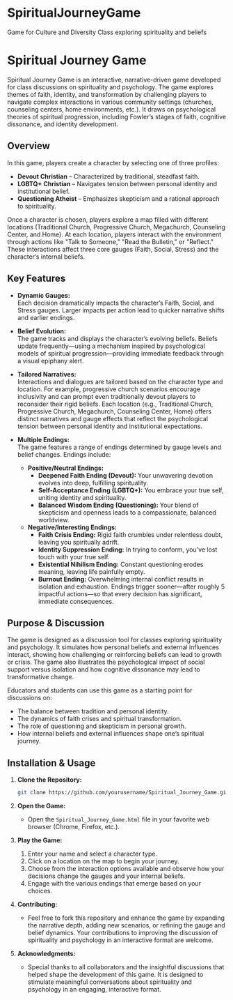 # SpiritualJourneyGame
Game for Culture and Diversity Class exploring spirituality and beliefs

# Spiritual Journey Game

Spiritual Journey Game is an interactive, narrative-driven game developed for class discussions on spirituality and psychology. The game explores themes of faith, identity, and transformation by challenging players to navigate complex interactions in various community settings (churches, counseling centers, home environments, etc.). It draws on psychological theories of spiritual progression, including Fowler’s stages of faith, cognitive dissonance, and identity development.

## Overview

In this game, players create a character by selecting one of three profiles:
- **Devout Christian** – Characterized by traditional, steadfast faith.
- **LGBTQ+ Christian** – Navigates tension between personal identity and institutional belief.
- **Questioning Atheist** – Emphasizes skepticism and a rational approach to spirituality.

Once a character is chosen, players explore a map filled with different locations (Traditional Church, Progressive Church, Megachurch, Counseling Center, and Home). At each location, players interact with the environment through actions like "Talk to Someone," "Read the Bulletin," or "Reflect." These interactions affect three core gauges (Faith, Social, Stress) and the character’s internal beliefs.

## Key Features

- **Dynamic Gauges:**  
  Each decision dramatically impacts the character’s Faith, Social, and Stress gauges. Larger impacts per action lead to quicker narrative shifts and earlier endings.

- **Belief Evolution:**  
  The game tracks and displays the character’s evolving beliefs. Beliefs update frequently—using a mechanism inspired by psychological models of spiritual progression—providing immediate feedback through a visual epiphany alert.

- **Tailored Narratives:**  
  Interactions and dialogues are tailored based on the character type and location. For example, progressive church scenarios encourage inclusivity and can prompt even traditionally devout players to reconsider their rigid beliefs. Each location (e.g., Traditional Church, Progressive Church, Megachurch, Counseling Center, Home) offers distinct narratives and gauge effects that reflect the psychological tension between personal identity and institutional expectations.

- **Multiple Endings:**  
  The game features a range of endings determined by gauge levels and belief changes. Endings include:
  - **Positive/Neutral Endings:**
    - **Deepened Faith Ending (Devout):** Your unwavering devotion evolves into deep, fulfilling spirituality.
    - **Self-Acceptance Ending (LGBTQ+):** You embrace your true self, uniting identity and spirituality.
    - **Balanced Wisdom Ending (Questioning):** Your blend of skepticism and openness leads to a compassionate, balanced worldview.
  - **Negative/Interesting Endings:**
    - **Faith Crisis Ending:** Rigid faith crumbles under relentless doubt, leaving you spiritually adrift.
    - **Identity Suppression Ending:** In trying to conform, you’ve lost touch with your true self.
    - **Existential Nihilism Ending:** Constant questioning erodes meaning, leaving life painfully empty.
    - **Burnout Ending:** Overwhelming internal conflict results in isolation and exhaustion.
  Endings trigger sooner—after roughly 5 impactful actions—so that every decision has significant, immediate consequences.

## Purpose & Discussion

The game is designed as a discussion tool for classes exploring spirituality and psychology. It simulates how personal beliefs and external influences interact, showing how challenging or reinforcing beliefs can lead to growth or crisis. The game also illustrates the psychological impact of social support versus isolation and how cognitive dissonance may lead to transformative change.

Educators and students can use this game as a starting point for discussions on:
- The balance between tradition and personal identity.
- The dynamics of faith crises and spiritual transformation.
- The role of questioning and skepticism in personal growth.
- How internal beliefs and external influences shape one’s spiritual journey.

## Installation & Usage

1. **Clone the Repository:**
   ```bash
   git clone https://github.com/yourusername/Spiritual_Journey_Game.git
2. **Open the Game:**
   - Open the `Spiritual_Journey_Game.html` file in your favorite web browser (Chrome, Firefox, etc.).

3. **Play the Game:**
   1. Enter your name and select a character type.
   2. Click on a location on the map to begin your journey.
   3. Choose from the interaction options available and observe how your decisions change the gauges and your internal beliefs.
   4. Engage with the various endings that emerge based on your choices.

4. **Contributing:**
   - Feel free to fork this repository and enhance the game by expanding the narrative depth, adding new scenarios, or refining the gauge and belief dynamics. Your contributions to improving the discussion of spirituality and psychology in an interactive format are welcome.

5. **Acknowledgments:**
   - Special thanks to all collaborators and the insightful discussions that helped shape the development of this game. It is designed to stimulate meaningful conversations about spirituality and psychology in an engaging, interactive format.
